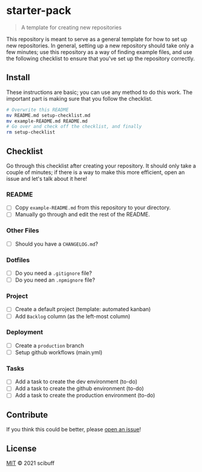 # starter-pack

> A template for creating new repositories 

This repository is meant to serve as a general template for how to set up new repositories. In general, setting up a new repository should take only a few minutes; use this repository as a way of finding example files, and use the following checklist to ensure that you've set up the repository correctly.

## Install

These instructions are basic; you can use any method to do this work. The important part is making sure that you follow the checklist.

```sh
# Overwrite this README
mv README.md setup-checklist.md
mv example-README.md README.md
# Go over and check off the checklist, and finally
rm setup-checklist
```

## Checklist

Go through this checklist after creating your repository. It should only take a couple of minutes; if there is a way to make this more efficient, open an issue and let's talk about it here!

### README
- [ ] Copy `example-README.md` from this repository to your directory.
- [ ] Manually go through and edit the rest of the README.

### Other Files
- [ ] Should you have a `CHANGELOG.md`? 

### Dotfiles
- [ ] Do you need a `.gitignore` file?
- [ ] Do you need an `.npmignore` file?

### Project
- [ ] Create a default project (template: automated kanban)
- [ ] Add `Backlog` column (as the left-most column)

### Deployment
- [ ] Create a `production` branch
- [ ] Setup github workflows (main.yml)

### Tasks
- [ ] Add a task to create the dev environment (to-do)
- [ ] Add a task to create the github environment (to-do)
- [ ] Add a task to create the production environment (to-do)

## Contribute

If you think this could be better, please [open an issue](https://github.com/scibuff/starter-pack/issues/new)!

## License

[MIT](LICENSE) © 2021 scibuff
